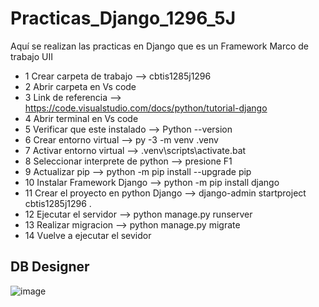 #  Practicas_Django_1296_5J
Aquí se realizan las practicas en Django que es un Framework Marco de trabajo UII

- 1 Crear carpeta de trabajo               -->   cbtis1285j1296
- 2 Abrir carpeta en Vs code
- 3 Link de referencia                      -->  https://code.visualstudio.com/docs/python/tutorial-django
- 4 Abrir terminal en Vs code
- 5 Verificar que este instalado            -->  Python --version
- 6 Crear entorno virtual                   -->  py -3 -m venv .venv
- 7 Activar entorno virtual                 -->  .venv\scripts\activate.bat
- 8 Seleccionar interprete de python        -->  presione F1
- 9 Actualizar pip                          -->  python -m pip install --upgrade pip
- 10 Instalar Framework Django              -->  python -m pip install django
- 11 Crear el proyecto en python Django     -->  django-admin startproject cbtis1285j1296 .
- 12 Ejecutar el servidor                   -->  python manage.py runserver
- 13 Realizar migracion                     -->  python manage.py migrate
- 14 Vuelve a ejecutar el sevidor 

## DB Designer
![image](https://github.com/user-attachments/assets/7fa55c73-433f-4f99-b218-94d87a7cb8b9)
